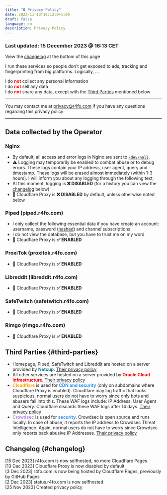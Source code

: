```yaml
---
title: "🔒 Privacy Policy"
date: 2023-11-13T16:13:0+1:00
draft: false
language: en
description: Privacy Policy
---
```


### Last updated: 15 December 2023 @ 16:13 CET
View the [changelog](#changelog) at the bottom of this page

<p class="mb-8 font-normal text-gray-500 dark:text-gray-400 sm:text-xl">I run these services so people don't get exposed to ads, tracking and fingerprinting from big platforms. Logically, ...</p>

<p class="mb-8 font-light text-white-500 dark:text-white-400 sm:text-xl">
    I do <strong style="color: red;">not</strong> collect any personal information<br>
    I do <strong style="color: red;">not</strong> sell any data<br>
    I do <strong style="color: red;">not</strong> share any data, except with the <a href="#third-parties">Third Parties</a> mentioned below<br>
</p>
<hr>
<p class="mb-8 font-normal text-black-500 dark:text-black-400 sm:text-xl">You may contact me at <a href="mailto:privacy@r4fo.com">privacy@r4fo.com</a> if you have any questions regarding this privacy policy</p>
<hr>

## Data collected by the Operator
### Nginx
- By default, all access and error logs in Nginx are sent to <code><a href="https://wikiless.r4fo.com/wiki/Null_device">/dev/null</a></code>.
- ⚠️ Logging may temporarily be enabled to combat abuse or to debug errors. These logs contain your IP address, user agent, query and timestamp. These logs will be erased almost immediately (within 1-3 hours). I will inform you about any logging through the following text; 
- At this moment, logging is **❌ DISABLED** (for a history you can view the [changelog](#changelog) below)
- 🔄 Cloudflare Proxy is **❌ DISABLED** by default, unless otherwise noted below

### Piped (piped.r4fo.com)
- I only collect the following essential data if you have create an account: username, password (<a href="https://wikiless.r4fo.com/wiki/Cryptographic_hash_function#:~:text=A%20common%20use%20of%20hashes,in%20a%20file%20or%20database">hashed</a>) and channel subscriptions.
- I do not view the database, but you have to trust me on my word
- 🔄 Cloudflare Proxy is **✅ ENABLED**

### ProxiTok (proxitok.r4fo.com)
- 🔄 Cloudflare Proxy is **✅ ENABLED**

### Libreddit (libreddit.r4fo.com)
- 🔄 Cloudflare Proxy is **✅ ENABLED**

### SafeTwitch (safetwitch.r4fo.com)
- 🔄 Cloudflare Proxy is **✅ ENABLED**

### Rimgo (rimgo.r4fo.com)
- 🔄 Cloudflare Proxy is **✅ ENABLED**



## Third Parties {#third-parties}
- Homepage, Piped, SafeTwitch and Libreddit are hosted on a server provided by <strong style="color: hsl(184,73%,29%);">Netcup</strong>. [Their privacy policy](https://www.netcup.eu/kontakt/datenschutzerklaerung.php)
- All other services are hosted on a server provided by <strong style="color: red;">Oracle Cloud Infrastructure</strong>. [Their privacy policy](https://www.oracle.com/legal/privacy/services-privacy-policy.html)
- <strong style="color: orange;">Cloudflare</strong> is used for <strong style="color: hsl(210, 92%, 56%);">CDN and security</strong> (only on subdomains where Cloudflare Proxy is enabled). Cloudflare may log traffic that looks suspicious, normal users do not have to worry since only bots and abusers fall into this. These WAF logs include: IP Address, User Agent and Query. Cloudflare discards these WAF logs after 14 days. [Their privacy policy](https://www.cloudflare.com/privacypolicy/)
- <strong style="color: hsl(270, 60%, 70%);">Crowdsec</strong> is used for <strong style="color: hsl(210, 92%, 56%);">security</strong>. Crowdsec is open source and runs locally. In case of abuse, it reports the IP address to Crowdsec Threat Intelligence. Again, normal users do not have to worry since Crowdsec only reports back abusive IP Addresses. [Their privacy policy](https://www.crowdsec.net/privacy-policy)

## Changelog {#changelog}
[15 Dec 2023] r4fo.com is now selfhosted, no more Cloudflare Pages <br>
[13 Dec 2023] Cloudflare Proxy is now disabled by default <br>
[3 Dec 2023] r4fo.com is now being hosted by Cloudflare Pages, previously by GitHub Pages <br>
[2 Dec 2023] status.r4fo.com is now selfhosted <br>
[25 Nov 2023] Created privacy policy